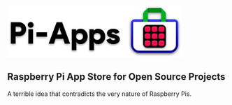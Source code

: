 ![logo](https://github.com/Botspot/pi-apps/blob/master/icons/proglogo.png?raw=true)
## Raspberry Pi App Store for Open Source Projects

A terrible idea that contradicts the very nature of Raspberry Pis.
